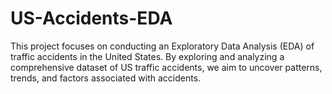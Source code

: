# US-Accidents-EDA
This project focuses on conducting an Exploratory Data Analysis (EDA) of traffic accidents in the United States. By exploring and analyzing a comprehensive dataset of US traffic accidents, we aim to uncover patterns, trends, and factors associated with accidents.
